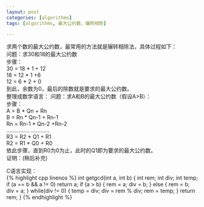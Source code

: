 ```yaml
---
layout: post
categories: [algorithms]
tags: [algorithms, 最大公约数，辗转相除]

---
```


求两个数的最大公约数，最常用的方法就是辗转相除法，具体过程如下：    
问题：求30和18的最大公约数  
步骤：  
30 = 18 * 1 + 12  
18 = 12 * 1 +6  
12 = 6 * 2 + 0  
到此，余数为0，最后的除数就是要求的最大公约数。  
整理成数学语言：
问题：求A和B的最大公约数（假设A>B）：  
步骤：  
A = B * Qn + Rn  
B = Rn * Qn-1 + Rn-1  
Rn = Rn-1 * Qn-2 +Rn-2  
…………… …………  
R3 = R2 * Q1 + R1  
R2 = R1 * Q0 + R0  
依此步骤，直到R0为0为止，此时的Q1即为要求的最大公约数。  
证明：(稍后补充)    

C语言实现：  
{% highlight cpp linenos %}
int getgcd(int a, int b)
{
    int rem;
    int div;
    int temp;
    if (a == b && a != 0)
        return a;
    if (a > b)
    {
        rem = a;
        div = b;
    } else
    {
        rem = b;
        div = a;
    }
    while(div != 0)
    {
        temp = div;
        div = rem % div;
        rem = temp;
    }
    return rem;
}
{% endhighlight %}
